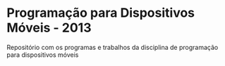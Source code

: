 Programação para Dispositivos Móveis - 2013
========================
Repositório com os programas e trabalhos da disciplina de programação para dispositivos móveis
